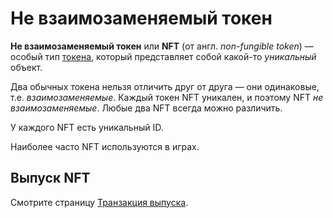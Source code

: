 # Не взаимозаменяемый токен

**Не взаимозаменяемый токен** или **NFT** (от англ. _non-fungible token_) — особый тип [токена](/blockchain/token.md), который представляет собой какой-то _уникальный_ объект.

Два обычных токена нельзя отличить друг от друга — они одинаковые, т.е. _взаимозаменяемые_. Каждый токен NFT уникален, и поэтому NFT _не взаимозаменяемые_. Любые два NFT всегда можно различить.

У каждого NFT есть уникальный ID.

Наиболее часто NFT используются в играх.

## Выпуск NFT

Смотрите страницу [Транзакция выпуска](/blockchain/transaction-type/issue-transaction.md#nft).
